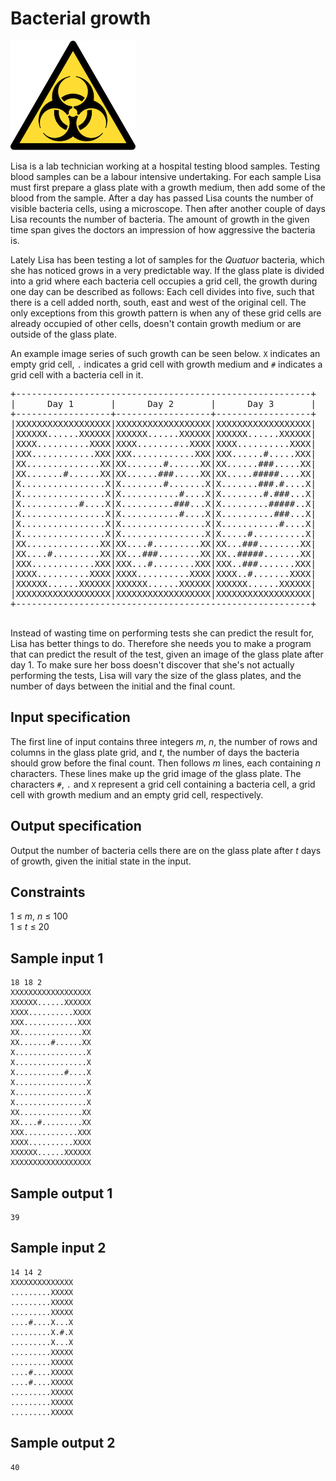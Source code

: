 # Bacterial growth
![](../images/bacterial.png)


Lisa is a lab technician working at a hospital testing blood samples. Testing blood samples can be a labour intensive undertaking. For each sample Lisa must first prepare a glass plate with a growth medium, then add some of the blood from the sample. After a day has passed Lisa counts the number of visible bacteria cells, using a microscope. Then after another couple of days Lisa recounts the number of bacteria. The amount of growth in the given time span gives the doctors an impression of how aggressive the bacteria is.

Lately Lisa has been testing a lot of samples for the _Quatuor_ bacteria, which she has noticed grows in a very predictable way. If the glass plate is divided into a grid where each bacteria cell occupies a grid cell, the growth during one day can be described as follows: Each cell divides into five, such that there is a cell added north, south, east and west of the original cell. The only exceptions from this growth pattern is when any of these grid cells are already occupied of other cells, doesn't contain growth medium or are outside of the glass plate.

An example image series of such growth can be seen below. `X` indicates an empty grid cell, `.` indicates a grid cell with growth medium and `#` indicates a grid cell with a bacteria cell in it.
<pre>
+--------------------------------------------------------+
|      Day 1       |      Day 2       |      Day 3       |
+------------------+------------------+------------------+
|XXXXXXXXXXXXXXXXXX|XXXXXXXXXXXXXXXXXX|XXXXXXXXXXXXXXXXXX|
|XXXXXX......XXXXXX|XXXXXX......XXXXXX|XXXXXX......XXXXXX|
|XXXX..........XXXX|XXXX..........XXXX|XXXX..........XXXX|
|XXX............XXX|XXX............XXX|XXX......#.....XXX|
|XX..............XX|XX.......#......XX|XX......###.....XX|
|XX.......#......XX|XX......###.....XX|XX.....#####....XX|
|X................X|X........#.......X|X.......###.#....X|
|X................X|X...........#....X|X........#.###...X|
|X...........#....X|X..........###...X|X.........#####..X|
|X................X|X...........#....X|X..........###...X|
|X................X|X................X|X...........#....X|
|X................X|X................X|X.....#..........X|
|XX..............XX|XX....#.........XX|XX...###........XX|
|XX....#.........XX|XX...###........XX|XX..#####.......XX|
|XXX............XXX|XXX...#........XXX|XXX..###.......XXX|
|XXXX..........XXXX|XXXX..........XXXX|XXXX..#.......XXXX|
|XXXXXX......XXXXXX|XXXXXX......XXXXXX|XXXXXX......XXXXXX|
|XXXXXXXXXXXXXXXXXX|XXXXXXXXXXXXXXXXXX|XXXXXXXXXXXXXXXXXX|
+--------------------------------------------------------+

</pre>

Instead of wasting time on performing tests she can predict the result for, Lisa has better things to do. Therefore she needs you to make a program that can predict the result of the test, given an image of the glass plate after day 1. To make sure her boss doesn't discover that she's not actually performing the tests, Lisa will vary the size of the glass plates, and the number of days between the initial and the final count.

## Input specification
The first line of input contains three integers _m_, _n_, the number of rows and columns in the glass plate grid, and _t_, the number of days the bacteria should grow before the final count.
Then follows _m_ lines, each containing _n_ characters. These lines make up the grid image of the glass plate. The characters `#`, `.` and `X` represent a grid cell containing a bacteria cell, a grid cell with growth medium and an empty grid cell, respectively.

## Output specification
Output the number of bacteria cells there are on the glass plate after _t_ days of growth, given the initial state in the input.

## Constraints
1 &le; _m_, _n_ &le; 100  
1 &le; _t_ &le; 20

## Sample input 1
```
18 18 2
XXXXXXXXXXXXXXXXXX
XXXXXX......XXXXXX
XXXX..........XXXX
XXX............XXX
XX..............XX
XX.......#......XX
X................X
X................X
X...........#....X
X................X
X................X
X................X
XX..............XX
XX....#.........XX
XXX............XXX
XXXX..........XXXX
XXXXXX......XXXXXX
XXXXXXXXXXXXXXXXXX
```

## Sample output 1
```
39
```

## Sample input 2
```
14 14 2
XXXXXXXXXXXXXX
.........XXXXX
.........XXXXX
.........XXXXX
....#....X...X
.........X.#.X
.........X...X
.........XXXXX
.........XXXXX
....#....XXXXX
....#....XXXXX
.........XXXXX
.........XXXXX
.........XXXXX
```

## Sample output 2
```
40
```
